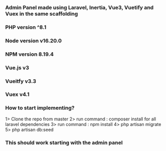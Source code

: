 ### Admin Panel made using Laravel, Inertia, Vue3, Vuetify and Vuex in the same scaffolding
### PHP version ^8.1
### Node version v16.20.0
### NPM version 8.19.4
### Vue.js v3
### Vueitfy v3.3
### Vuex v4.1

### How to start implementing?

1> Clone the repo from master
2> run command : composer install for all laravel dependencies
3> run command : npm install
4> php artisan migrate
5> php artisan db:seed

### This should work starting with the admin panel ###